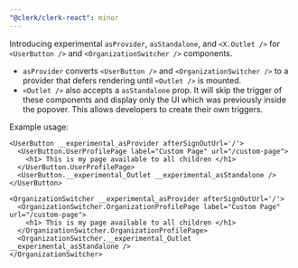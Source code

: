 ```yaml
---
"@clerk/clerk-react": minor
---
```


Introducing experimental `asProvider`, `asStandalone`, and `<X.Outlet />` for `<UserButton />` and `<OrganizationSwitcher />` components.
- `asProvider` converts `<UserButton />` and `<OrganizationSwitcher />` to a provider that defers rendering until `<Outlet />` is mounted.
- `<Outlet />` also accepts a `asStandalone` prop. It will skip the trigger of these components and display only the UI which was previously inside the popover. This allows developers to create their own triggers.

Example usage:
```tsx
<UserButton __experimental_asProvider afterSignOutUrl='/'>
  <UserButton.UserProfilePage label="Custom Page" url="/custom-page"> 
    <h1> This is my page available to all children </h1>
  </UserButton.UserProfilePage>
  <UserButton.__experimental_Outlet __experimental_asStandalone />
</UserButton>
```

```tsx
<OrganizationSwitcher __experimental_asProvider afterSignOutUrl='/'>
  <OrganizationSwitcher.OrganizationProfilePage label="Custom Page" url="/custom-page">
    <h1> This is my page available to all children </h1>
  </OrganizationSwitcher.OrganizationProfilePage>
  <OrganizationSwitcher.__experimental_Outlet __experimental_asStandalone />
</OrganizationSwitcher>
```
